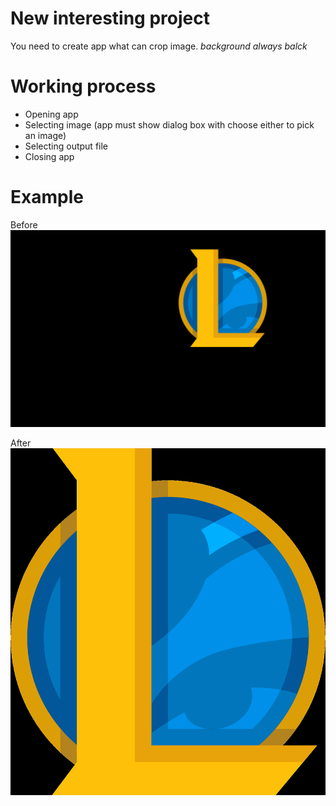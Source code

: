 # New interesting project
You need to create app what can crop image.
_background always balck_
# Working process
- Opening app
- Selecting image (app must show dialog box with choose either to pick an image)
- Selecting output file
- Closing app

# Example
Before
![](https://github.com/zzz3230/your_pet_project_imgeditor/blob/main/before.png?raw=true)

After
![](https://github.com/zzz3230/your_pet_project_imgeditor/blob/main/after.png?raw=true)
